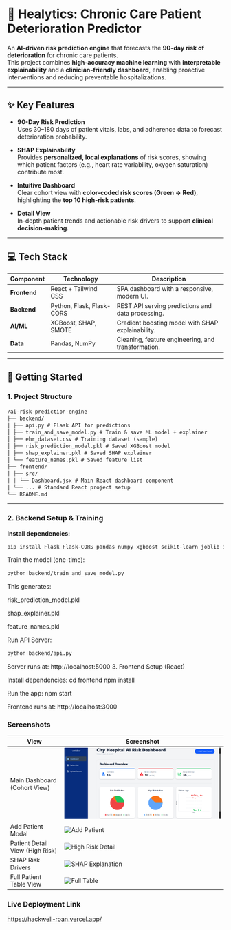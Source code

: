 # 🏥 Healytics: Chronic Care Patient Deterioration Predictor  

An **AI-driven risk prediction engine** that forecasts the **90-day risk of deterioration** for chronic care patients.  
This project combines **high-accuracy machine learning** with **interpretable explainability** and a **clinician-friendly dashboard**, enabling proactive interventions and reducing preventable hospitalizations.  

---

## ✨ Key Features  

- **90-Day Risk Prediction**  
  Uses 30–180 days of patient vitals, labs, and adherence data to forecast deterioration probability.  

- **SHAP Explainability**  
  Provides **personalized, local explanations** of risk scores, showing which patient factors (e.g., heart rate variability, oxygen saturation) contribute most.  

- **Intuitive Dashboard**  
  Clear cohort view with **color-coded risk scores (Green → Red)**, highlighting the **top 10 high-risk patients**.  

- **Detail View**  
  In-depth patient trends and actionable risk drivers to support **clinical decision-making**.  

---

## 💻 Tech Stack  

| Component    | Technology                  | Description                                                   |
|--------------|-----------------------------|---------------------------------------------------------------|
| **Frontend** | React + Tailwind CSS        | SPA dashboard with a responsive, modern UI.                   |
| **Backend**  | Python, Flask, Flask-CORS   | REST API serving predictions and data processing.              |
| **AI/ML**    | XGBoost, SHAP, SMOTE        | Gradient boosting model with SHAP explainability.             |
| **Data**     | Pandas, NumPy               | Cleaning, feature engineering, and transformation.            |

---

## 🚀 Getting Started  

### 1. Project Structure  
```
/ai-risk-prediction-engine
├── backend/
│ ├── api.py # Flask API for predictions
│ ├── train_and_save_model.py # Train & save ML model + explainer
│ ├── ehr_dataset.csv # Training dataset (sample)
│ ├── risk_prediction_model.pkl # Saved XGBoost model
│ ├── shap_explainer.pkl # Saved SHAP explainer
│ └── feature_names.pkl # Saved feature list
├── frontend/
│ ├── src/
│ │ └── Dashboard.jsx # Main React dashboard component
│ └── ... # Standard React project setup
└── README.md
```

---

### 2. Backend Setup & Training  

**Install dependencies:**  
```bash
pip install Flask Flask-CORS pandas numpy xgboost scikit-learn joblib imblearn shap
```
Train the model (one-time):
```bash
python backend/train_and_save_model.py
```
This generates:

risk_prediction_model.pkl

shap_explainer.pkl

feature_names.pkl

Run API Server:
```bash
python backend/api.py
```
Server runs at: http://localhost:5000
3. Frontend Setup (React)

Install dependencies:
cd frontend
npm install

Run the app:
npm start

Frontend runs at: http://localhost:3000

### Screenshots
| View                            | Screenshot                                           |
| ------------------------------- | ---------------------------------------------------- |
| Main Dashboard (Cohort View)    | ![Dashboard View](https://github.com/SushenGrover/hackwell2/blob/main/images/1.png)     |
| Add Patient Modal               | ![Add Patient](DUMMY_LINK_ADD_PATIENT_MODAL.png)     |
| Patient Detail View (High Risk) | ![High Risk Detail](DUMMY_LINK_HIGH_RISK_DETAIL.png) |
| SHAP Risk Drivers               | ![SHAP Explanation](DUMMY_LINK_SHAP_EXPLANATION.png) |
| Full Patient Table View         | ![Full Table](DUMMY_LINK_FULL_TABLE.png)             |

### Live Deployment Link
https://hackwell-roan.vercel.app/
